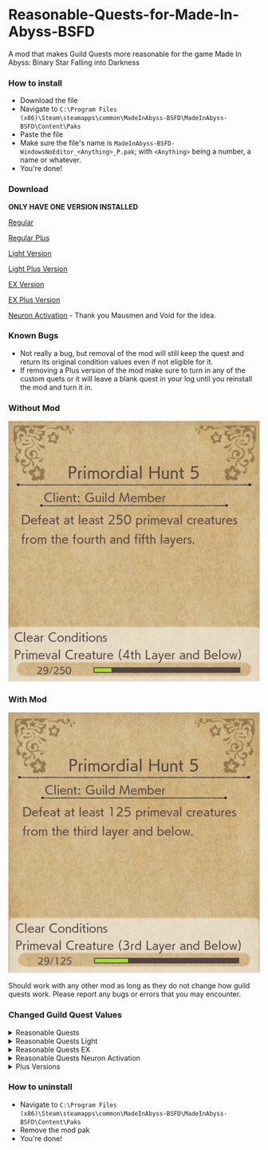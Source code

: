 # Reasonable-Quests-for-Made-In-Abyss-BSFD
A mod that makes Guild Quests more reasonable for the game Made In Abyss: Binary Star Falling into Darkness


### How to install
+ Download the file
+ Navigate to `C:\Program Files (x86)\Steam\steamapps\common\MadeInAbyss-BSFD\MadeInAbyss-BSFD\Content\Paks`
+ Paste the file
+ Make sure the file's name is `MadeInAbyss-BSFD-WindowsNoEditor_<Anything>_P.pak`; with `<Anything>` being a number, a name or whatever.
+ You're done!

### Download
**ONLY HAVE ONE VERSION INSTALLED**

[Regular](https://github.com/Chickenstew/Reasonable-Quests-for-Made-In-Abyss-BSFD/releases/download/v1.0.2/MadeInAbyss-BSFD-WindowsNoEditor_ReasonableQuests_P.pak)

[Regular Plus](https://github.com/Chickenstew/Reasonable-Quests-for-Made-In-Abyss-BSFD/releases/download/v1.0.2/MadeInAbyss-BSFD-WindowsNoEditor_ReasonableQuestsPlus_P.pak)

[Light Version](https://github.com/Chickenstew/Reasonable-Quests-for-Made-In-Abyss-BSFD/releases/download/v1.0.2/MadeInAbyss-BSFD-WindowsNoEditor_ReasonableQuestsLight_P.pak)

[Light Plus Version](https://github.com/Chickenstew/Reasonable-Quests-for-Made-In-Abyss-BSFD/releases/download/v1.0.2/MadeInAbyss-BSFD-WindowsNoEditor_ReasonableQuestsLightPlus_P.pak)

[EX Version](https://github.com/Chickenstew/Reasonable-Quests-for-Made-In-Abyss-BSFD/releases/download/v1.0.2/MadeInAbyss-BSFD-WindowsNoEditor_ReasonableQuestsEX_P.pak)

[EX Plus Version](https://github.com/Chickenstew/Reasonable-Quests-for-Made-In-Abyss-BSFD/releases/download/v1.0.2/MadeInAbyss-BSFD-WindowsNoEditor_ReasonableQuestsEXPlus_P.pak)

[Neuron Activation](https://github.com/Chickenstew/Reasonable-Quests-for-Made-In-Abyss-BSFD/releases/download/v1.0.2/MadeInAbyss-BSFD-WindowsNoEditor_ReasonableQuestsNeuronActivation_P.pak) - Thank you Mausmen and Void for the idea.

### Known Bugs
+ Not really a bug, but removal of the mod will still keep the quest and return its original condition values even if not eligible for it.
+ If removing a Plus version of the mod make sure to turn in any of the custom quets or it will leave a blank quest in your log until you reinstall the mod and turn it in.

### Without Mod
![Image of mod removal on a character with only Red Whistle](https://github.com/Chickenstew/Reasonable-Quests-for-Made-In-Abyss-BSFD/blob/main/MiA-BSFD-No-Mod.png?raw=true)

### With Mod
![Image of mod changes](https://github.com/Chickenstew/Reasonable-Quests-for-Made-In-Abyss-BSFD/blob/main/MiA-BSFD-Mod.png?raw=true)

Should work with any other mod as long as they do not change how guild quests work. Please report any bugs or errors that you may encounter.

### Changed Guild Quest Values
<details>
  <summary>Reasonable Quests</summary>
  <details>
    <summary>Foot-Slicer</summary>
    
  + Foot-slicer - アシバカイナ1 - 3
  + Foot-slicer - アシバカイナ2 - 6
  + Foot-slicer - アシバカイナ3 - 9
  + Foot-slicer - アシバカイナ4 - 12
  + Foot-slicer - アシバカイナ5 - 15
  </details>
  <details>
    <summary>Stinger-head</summary>
    
  + Stinger-head - カッショウガシラ1 - 3
  + Stinger-head - カッショウガシラ2 - 6
  + Stinger-head - カッショウガシラ3 - 9
  + Stinger-head - カッショウガシラ4 - 12
  + Stinger-head - カッショウガシラ5 - 15
  </details>
  <details>
    <summary>Mountain-spinner</summary>
    
  + Mountain-spinner  - ヤママワシ1 - 5
  + Mountain-spinner  - ヤママワシ2 - 10
  + Mountain-spinner  - ヤママワシ3 - 15
  </details>
  <details>
    <summary>Mountain-spinner (Subspecies)</summary>
    
  + Mountain-spinner (Subspecies) - ヤママワシ亜種討伐1 - 10
  + Mountain-spinner (Subspecies) - ヤママワシ亜種討伐1 - 20
  + Mountain-spinner (Subspecies) - ヤママワシ亜種討伐1 - 30
  </details>
  <details>
    <summary>Horncrier (Subspecies)</summary>
    
  + Horncrier (Subspecies) - ツノナキ（亜種)1 - 5
  + Horncrier (Subspecies) - ツノナキ（亜種)2 - 10
  + Horncrier (Subspecies) - ツノナキ（亜種)3 - 15
  + Horncrier (Subspecies) - ツノナキ（亜種)4 - 20
  + Horncrier (Subspecies) - ツノナキ（亜種)5 - 30
  </details>
  <details>
    <summary>Kudara</summary>
    
  + Kudara - クダラ1 - 5
  + Kudara - クダラ2 - 10
  + Kudara - クダラ3 - 15
  + Kudara - クダラ4 - 20
  + Kudara - クダラ5 - 30
  </details>
  <details>
    <summary>Orb Piercer</summary>
    
  + Orb Piercer - タマウガチ1 - 1
  + Orb Piercer - タマウガチ2 - 2
  + Orb Piercer - タマウガチ3 - 3
  + Orb Piercer - タマウガチ4 - 5
  + Orb Piercer - タマウガチ5 - 8
  </details>
  <details>
    <summary>Tidal-freezer</summary>
    
  + Tidal-freezer - コゴエナキ1 - 1
  + Tidal-freezer - コゴエナキ2 - 2
  + Tidal-freezer - コゴエナキ3 - 3
  + Tidal-freezer - コゴエナキ4 - 4
  + Tidal-freezer - コゴエナキ5 - 5
  </details>
  <details>
    <summary>Ink-Flower</summary>
    
  + Ink-Flower - スミナガシ1 - 1
  + Ink-Flower - スミナガシ2 - 2
  + Ink-Flower - スミナガシ3 - 3
  + Ink-Flower - スミナガシ4 - 5
  + Ink-Flower - スミナガシ5 - 8
  </details>
  <details>
    <summary>Primordial Hunt Quests</summary>
    
  + Primordial Hunt Quests - 原生生物討伐・その1 - 25 - Red
  + Primordial Hunt Quests - 原生生物討伐・その2 - 50 - Red
  + Primordial Hunt Quests - 原生生物討伐・その3 - 75 - Blue
  + Primordial Hunt Quests - 原生生物討伐・その4 - 100 - Blue
  + Primordial Hunt Quests - 原生生物討伐・その5 - 125 - Moon
  + Primordial Hunt Quests - 原生生物討伐・その6 - 150 - Moon
  + Primordial Hunt Quests - 原生生物討伐・その7 - 175 - Moon
  + Primordial Hunt Quests - 原生生物討伐・その8 - 200 - Black
  + Primordial Hunt Quests - 原生生物討伐・その9 - 225 - Black
  + Primordial Hunt Quests - 原生生物討伐・その10 - 250 - White
  + Primordial Hunt Quests - 原生生物討伐・その11 - 275 - White
  + Primordial Hunt Quests - 原生生物討伐・その12 - 300 - White
  </details>
  <details>
    <summary>Pickaxe Master</summary>
    
  + Pickaxe Master - ピッケルの達人・その1 - Red
  + Pickaxe Master - ピッケルの達人・その2 - Red
  + Pickaxe Master - ピッケルの達人・その3 - Blue
  + Pickaxe Master - ピッケルの達人・その4 - Blue
  + Pickaxe Master - ピッケルの達人・その5 - Moon
  + Pickaxe Master - ピッケルの達人・その6 - Moon
  + Pickaxe Master - ピッケルの達人・その7 - Black
  + Pickaxe Master - ピッケルの達人・その8 - Black
  + Pickaxe Master - ピッケルの達人・その9 - White
  + Pickaxe Master - ピッケルの達人・その10 - White
  </details>
  <details>
    <summary>Machete Master</summary>
    
  + Machete Master - ナタの達人・その1 - Red
  + Machete Master - ナタの達人・その2 - Red
  + Machete Master - ナタの達人・その3 - Blue
  + Machete Master - ナタの達人・その4 - Blue
  + Machete Master - ナタの達人・その5 - Moon
  + Machete Master - ナタの達人・その6 - Moon
  + Machete Master - ナタの達人・その7 - Black
  + Machete Master - ナタの達人・その8 - Black
  + Machete Master - ナタの達人・その9 - White
  + Machete Master - ナタの達人・その10 - White
  </details>
  <details>
    <summary>Gun Master</summary>
    
  + Gun Master - 銃の達人・その1 - Red
  + Gun Master - 銃の達人・その2 - Red
  + Gun Master - 銃の達人・その3 - Blue
  + Gun Master - 銃の達人・その4 - Blue
  + Gun Master - 銃の達人・その5 - Moon
  + Gun Master - 銃の達人・その6 - Moon
  + Gun Master - 銃の達人・その7 - Black
  + Gun Master - 銃の達人・その8 - Black
  + Gun Master - 銃の達人・その9 - White
  + Gun Master - 銃の達人・その10 - White
  </details>
  <details>
    <summary>Archery Master</summary>
    
  + Archery Master - 弓の達人・その1 - Red
  + Archery Master - 弓の達人・その2 - Red
  + Archery Master - 弓の達人・その3 - Blue
  + Archery Master - 弓の達人・その4 - Blue
  + Archery Master - 弓の達人・その5 - Moon
  + Archery Master - 弓の達人・その6 - Moon
  + Archery Master - 弓の達人・その7 - Black
  + Archery Master - 弓の達人・その8 - Black
  + Archery Master - 弓の達人・その9 - White
  + Archery Master - 弓の達人・その10 - White
  </details>
  <details>
    <summary>Horncrier</summary>
    
  + Horncrier - ツノナキ1 - 5
  + Horncrier - ツノナキ2 - 10
  + Horncrier - ツノナキ3 - 15
  + Horncrier - ツノナキ4 - 20
  + Horncrier - ツノナキ5 - 30
  </details>
  <details>
    <summary>Horncrier (Ancestor)</summary>
    
  + Horncrier (Ancestor) - ツノナキ（原種)1 - 5
  + Horncrier (Ancestor) - ツノナキ（原種)2 - 10
  + Horncrier (Ancestor) - ツノナキ（原種)3 - 15
  + Horncrier (Ancestor) - ツノナキ（原種)4 - 20
  + Horncrier (Ancestor) - ツノナキ（原種)5 - 30
  </details>
  <details>
    <summary>Silkfang</summary>
    
  + Silkfang - ゴコウゲ1 - 1
  + Silkfang - ゴコウゲ2 - 3
  + Silkfang - ゴコウゲ3 - 5
  + Silkfang - ゴコウゲ4 - 10
  + Silkfang - ゴコウゲ5 - 15
  </details>
  <details>
    <summary>Ottobas</summary>
    
  + Ottobas - オットバス1 - 1
  + Ottobas - オットバス2 - 2
  + Ottobas - オットバス3 - 3
  + Ottobas - オットバス4 - 4
  + Ottobas - オットバス5 - 5
  </details>
  <details>
    <summary>Corpse-weeper</summary>
    
  + Corpse-weeper - ナキカバネ1 - 1
  + Corpse-weeper - ナキカバネ2 - 3
  + Corpse-weeper - ナキカバネ3 - 5
  + Corpse-weeper - ナキカバネ4 - 10
  + Corpse-weeper - ナキカバネ5 - 15
  </details>
  <details>
    <summary>Madokajack</summary>
    
  + Madokajack - マドカジャク1 - 1
  + Madokajack - マドカジャク2 - 3
  + Madokajack - マドカジャク3 - 5
  + Madokajack - マドカジャク4 - 10
  + Madokajack - マドカジャク5 - 15
  </details>
  <details>
    <summary>Tachikanata</summary>
    
  + Tachikanata - タチカナタ（蒼)1 - 4
  + Tachikanata - タチカナタ（蒼)2 - 6
  + Tachikanata - タチカナタ（蒼)3 - 8
  + Tachikanata - タチカナタ（蒼)4 - 10
  + Tachikanata - タチカナタ（蒼)5 - 15
  </details>
  <details>
    <summary>Tachikanata (Azure)</summary>
    
  + Tachikanata (Azure) - タチカナタ（蒼)1 - 4
  + Tachikanata (Azure) - タチカナタ（蒼)2 - 6
  + Tachikanata (Azure) - タチカナタ（蒼)3 - 8
  + Tachikanata (Azure) - タチカナタ（蒼)4 - 10
  + Tachikanata (Azure) - タチカナタ（蒼)5 - 15
  </details>
  <details>
    <summary>Tachikanata (Ancestor)</summary>
    
  + Tachikanata (Ancestor) - タチカナタ（原種)1 - 1
  + Tachikanata (Ancestor) - タチカナタ（原種)2 - 2
  + Tachikanata (Ancestor) - タチカナタ（原種)3 - 3
  + Tachikanata (Ancestor) - タチカナタ（原種)4 - 4
  + Tachikanata (Ancestor) - タチカナタ（原種)5 - 5
  </details>
  <details>
    <summary>Inbyo</summary>
    
  + Inbyo - インビョウ1 - 5
  + Inbyo - インビョウ2 - 10
  + Inbyo - インビョウ3 - 15
  + Inbyo - インビョウ4 - 20
  + Inbyo - インビョウ5 - 30
  </details>
  <details>
    <summary>Valley Croaker</summary>
    
  + Valley Croaker - タニグク1 - 5
  + Valley Croaker - タニグク2 - 10
  + Valley Croaker - タニグク3 - 15
  + Valley Croaker - タニグク4 - 20
  + Valley Croaker - タニグク5 - 30
  </details>
  <details>
    <summary>Valley Croaker (Jumper)</summary>
    
  + Valley Croaker (Jumper) - タニグク（跳種）1 - 5
  + Valley Croaker (Jumper) - タニグク（跳種）2 - 10
  + Valley Croaker (Jumper) - タニグク（跳種)3 - 15
  + Valley Croaker (Jumper) - タニグク（跳種)4 - 20
  + Valley Croaker (Jumper) - タニグク（跳種)5 - 30
  </details>
  <details>
    <summary>Valley Croaker (Extreme)</summary>
  
  + Valley Croaker (Extreme) - タニグク（極種)1 - 2
  + Valley Croaker (Extreme) - タニグク（極種)2 - 4
  + Valley Croaker (Extreme) - タニグク（極種)3 - 7
  + Valley Croaker (Extreme) - タニグク（極種)4 - 14
  + Valley Croaker (Extreme) - タニグク（極種)5 - 20
  </details>
  <details>
    <summary>Giant Hammerbeak</summary>
    
  + Giant Hammerbeak - オニツチバシ討伐1 - 1
  + Giant Hammerbeak - オニツチバシ討伐2 - 3
  + Giant Hammerbeak - オニツチバシ討伐3 - 5
  + Giant Hammerbeak - オニツチバシ討伐4 - 7
  + Giant Hammerbeak - オニツチバシ討伐5 - 10
  </details>
  <details>
    <summary>Headtail</summary>
    
  + Headtail - コウベウツシ 討伐1 - 5
  + Headtail - コウベウツシ 討伐2 - 10
  + Headtail - コウベウツシ 討伐3 - 15
  + Headtail - コウベウツシ 討伐4 - 20
  + Headtail - コウベウツシ 討伐5 - 30
  </details>
  <details>
    <summary>Headtail (Subspecies)</summary>
    
  + Headtail (Subspecies) - コウベウツシ（亜種）討伐1 - 5
  + Headtail (Subspecies) - コウベウツシ（亜種）討伐2 - 10
  + Headtail (Subspecies) - コウベウツシ（亜種）討伐3 - 15
  + Headtail (Subspecies) - コウベウツシ（亜種）討伐4 - 20
  + Headtail (Subspecies) - コウベウツシ（亜種）討伐5 - 30
  </details>
  <details>
    <summary>Kudara(Shadow)</summary>
    
  + Kudara(Shadow) - クダラ（陰種）討伐1 - 5
  + Kudara(Shadow) - クダラ（陰種）討伐2 - 10
  + Kudara(Shadow) - クダラ（陰種）討伐3 - 15
  + Kudara(Shadow) - クダラ（陰種）討伐4 - 20
  + Kudara(Shadow) - クダラ（陰種）討伐5 - 30
  </details>
</details>

<details>
  <summary>Reasonable Quests Light</summary>
  Generally half the requirements of the standard version of the mod. Few exceptions but always lower values.
  
  + Primodial Hunts start at 10 and increase by 10
  + Weapon quests start at 5 and increase by 5
  + Stanard kill quests start at 3 and increase by 3 with exception of rarer creatures being 1-5 like the standard mod
</details>

<details>
  <summary>Reasonable Quests EX</summary>
  This is an extreme version of the mod making all quest requirements equal to their quest step. Only exception
  are the Primordial Hunt and Weapons quests. Those are base 3 and goes up by 3 per step so it basically stays
  with your weapon of choice.
  
  For standard kill quests:
  
  + step 1 - 1 kill
  + step 2 - 2 kills
  + step 3 - 3 kills
  + step 4 - 4 kills
  + step 5 - 5 kills
</details>

<details>
  <summary>Reasonable Quests Neuron Activation</summary>
  Same as the EX version, but has all the guild quests unlocked at Red Whistle.
  Thank you to Mausmen and Void for the idea.
</details>

<details>
  <summary>Plus Versions</summary>
  These versions currently add 2 custom repeatable quests:
  
  Item Exchange (Orb Piercer Antidote)
  
  + Requires Black Whistle
  + Requires completion of the Black Whistle quest "Gather Poison Samples"
  + 2 Ugly Spinners
  
  Item Exchange (Limber Scale)
  
  + Requires Blue Whistle
  + 2 Horizontal Layer Boards  
</details>

### How to uninstall
+ Navigate to `C:\Program Files (x86)\Steam\steamapps\common\MadeInAbyss-BSFD\MadeInAbyss-BSFD\Content\Paks`
+ Remove the mod pak
+ You're done!
